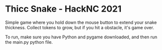 # Thicc Snake - HackNC 2021

Simple game where you hold down the mouse button to extend your snake thickness. Collect tokens to grow, but if you hit a obstacle, it's game over.

To run, make sure you have Python and pygame downloaded, and then run the main.py python file.